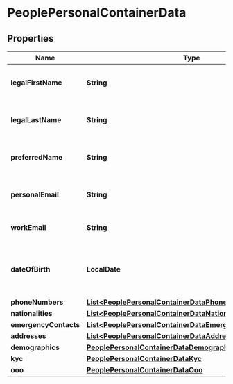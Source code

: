 

# PeoplePersonalContainerData


## Properties

| Name | Type | Description | Notes |
|------------ | ------------- | ------------- | -------------|
|**legalFirstName** | **String** | The legal first name of the worker. |  |
|**legalLastName** | **String** | The legal last name of the worker. |  |
|**preferredName** | **String** | The preferred name of the worker. |  |
|**personalEmail** | **String** | The personal email of the worker. |  |
|**workEmail** | **String** | The work email of the worker. |  |
|**dateOfBirth** | **LocalDate** | The date of birth of the worker. Format: YYYY-MM-DD. |  |
|**phoneNumbers** | [**List&lt;PeoplePersonalContainerDataPhoneNumbersInner&gt;**](PeoplePersonalContainerDataPhoneNumbersInner.md) |  |  |
|**nationalities** | [**List&lt;PeoplePersonalContainerDataNationalitiesInner&gt;**](PeoplePersonalContainerDataNationalitiesInner.md) |  |  |
|**emergencyContacts** | [**List&lt;PeoplePersonalContainerDataEmergencyContactsInner&gt;**](PeoplePersonalContainerDataEmergencyContactsInner.md) |  |  |
|**addresses** | [**List&lt;PeoplePersonalContainerDataAddressesInner&gt;**](PeoplePersonalContainerDataAddressesInner.md) |  |  |
|**demographics** | [**PeoplePersonalContainerDataDemographics**](PeoplePersonalContainerDataDemographics.md) |  |  |
|**kyc** | [**PeoplePersonalContainerDataKyc**](PeoplePersonalContainerDataKyc.md) |  |  [optional] |
|**ooo** | [**PeoplePersonalContainerDataOoo**](PeoplePersonalContainerDataOoo.md) |  |  [optional] |



